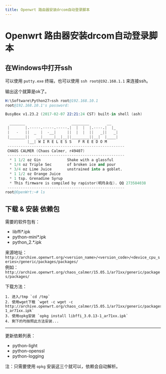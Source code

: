 ```yaml
---
title: Openwrt 路由器安装drcom自动登录脚本
---
```


# Openwrt 路由器安装drcom自动登录脚本

## 在Windows中打开ssh

可以使用 `putty.exe` 终端，也可以使用 `ssh root@192.168.1.1` 来连接ssh。

输出这个就算是ok了。

```s
H:\Software\Python27>ssh root@192.168.10.1
root@192.168.10.1's password:

BusyBox v1.23.2 (2017-02-07 22:21:24 CST) built-in shell (ash)

  _______                     ________        __
 |       |.-----.-----.-----.|  |  |  |.----.|  |_
 |   -   ||  _  |  -__|     ||  |  |  ||   _||   _|
 |_______||   __|_____|__|__||________||__|  |____|
          |__| W I R E L E S S   F R E E D O M
 -----------------------------------------------------
 CHAOS CALMER (Chaos Calmer, r49407)
 -----------------------------------------------------
  * 1 1/2 oz Gin            Shake with a glassful
  * 1/4 oz Triple Sec       of broken ice and pour
  * 3/4 oz Lime Juice       unstrained into a goblet.
  * 1 1/2 oz Orange Juice
  * 1 tsp. Grenadine Syrup
  * This firmware is compiled by rapistor(明月永在). QQ 273584038
 -----------------------------------------------------
root@OpenWrt:~# ls
```

## 下载 & 安装 依赖包

需要的软件包有：

- libffi*.ipk
- python-mini*.ipk
- python_2.*.ipk

来源地址：  
    `http://archive.openwrt.org/<version_name>/<version_code>/<device_cpu_series>/generic/packages/packages/`  
例如：  
    `http://archive.openwrt.org/chaos_calmer/15.05.1/ar71xx/generic/packages/packages/`

下载方法：

    1. 进入/tmp `cd /tmp`
    2. 使用wget下载 `wget -c wget -c http://archive.openwrt.org/chaos_calmer/15.05.1/ar71xx/generic/packages/packages/libffi_3.0.13-1_ar71xx.ipk`
    3. 使用opkg安装 `opkg install libffi_3.0.13-1_ar71xx.ipk`
    4. 剩下的均按照此方法安装...

---
更新依赖列表：

- python-light
- python-openssl
- python-logging

注：只需要使用 `opkg` 安装这三个就可以，依赖会自动解析。